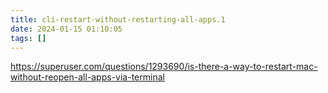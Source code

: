 ```yaml
---
title: cli-restart-without-restarting-all-apps.1
date: 2024-01-15 01:10:05
tags: []
---
```

https://superuser.com/questions/1293690/is-there-a-way-to-restart-mac-without-reopen-all-apps-via-terminal

